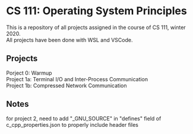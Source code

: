 # CS 111: Operating System Principles

This is a repository of all projects assigned in the course of CS 111, winter 2020.  
All projects have been done with WSL and VSCode.  

## Projects

Porject 0: Warmup  
Project 1a: Terminal I/O and Inter-Process Communication  
Project 1b: Compressed Network Communication  

## Notes

for project 2, need to add "_GNU_SOURCE" in "defines" field of c_cpp_properties.json to properly include header files  
